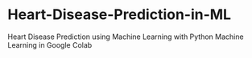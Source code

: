 # Heart-Disease-Prediction-in-ML
Heart Disease Prediction using Machine Learning with Python Machine Learning in Google Colab
